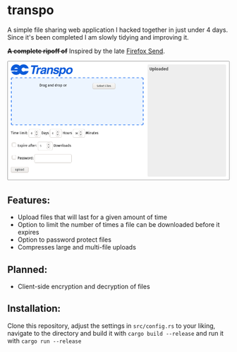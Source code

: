 # transpo
A simple file sharing web application I hacked together in just under 4 days. 
Since it's been completed I am slowly tidying and improving it.

<b><s>A complete ripoff of</s></b> Inspired by the late [Firefox Send](https://github.com/mozilla/send).

![screenshot of frontend](screenshot.png)

## Features:
* Upload files that will last for a given amount of time
* Option to limit the number of times a file can be downloaded before it expires
* Option to password protect files
* Compresses large and multi-file uploads

## Planned:
* Client-side encryption and decryption of files

## Installation:
Clone this repository, adjust the settings in `src/config.rs` to your liking, navigate to the directory and build it with `cargo build --release` and run it with `cargo run --release`

